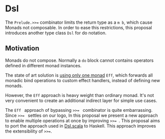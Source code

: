 # Dsl

The `Prelude.>>=` combinator limits the return type as a `m b`, which cause Monads not composable. In order to ease this restrictions, this proposal introduces another type class `Dsl` for do notation.

Motivation
----------

Monads do not compose. Normally a `do` block cannot contains operators defined in different monad instances.

The state of art solution is [using only one monad](http://okmij.org/ftp/Haskell/extensible/) `Eff`, which forwards all monadic bind operations to custom effect handlers, instead of defining new monads.

However, the `Eff` approach is heavy weight than ordinary monad. It's not very convenient to create an additional indirect layer for simple use cases.

The  `Eff ` approach of bypassing  `>>= ` combinator is quite embarrassing. Since  `>>= ` settles on our logo, In this proposal we present a new approach to enable multiple operations at once by improving  `>>= `. This proposal aims to port the approach used in [Dsl.scala](https://github.com/ThoughtWorksInc/Dsl.scala) to Haskell. This approach improves the extensibility of `>>=`.
